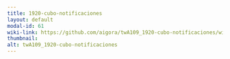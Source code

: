 ```yaml
---
title: 1920-cubo-notificaciones
layout: default
modal-id: 61
wiki-link: https://github.com/aigora/twA109_1920-cubo-notificaciones/wiki
thumbnail: 
alt: twA109_1920-cubo-notificaciones
---
```

